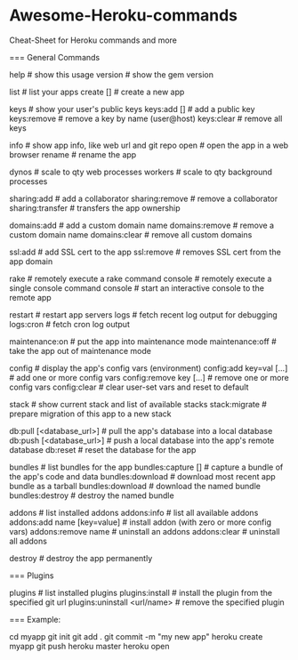# Awesome-Heroku-commands
Cheat-Sheet for Heroku commands and more 

=== General Commands

help                         # show this usage
version                      # show the gem version

list                         # list your apps
create [<name>]              # create a new app

keys                         # show your user's public keys
keys:add [<path to keyfile>] # add a public key
keys:remove <keyname>        # remove a key by name (user@host)
keys:clear                   # remove all keys

info                         # show app info, like web url and git repo
open                         # open the app in a web browser
rename <newname>             # rename the app

dynos <qty>                  # scale to qty web processes
workers <qty>                # scale to qty background processes

sharing:add <email>          # add a collaborator
sharing:remove <email>       # remove a collaborator
sharing:transfer <email>     # transfers the app ownership

domains:add <domain>         # add a custom domain name
domains:remove <domain>      # remove a custom domain name
domains:clear                # remove all custom domains

ssl:add <pem> <key>          # add SSL cert to the app
ssl:remove <domain>          # removes SSL cert from the app domain

rake <command>               # remotely execute a rake command
console <command>            # remotely execute a single console command
console                      # start an interactive console to the remote app

restart                      # restart app servers
logs                         # fetch recent log output for debugging
logs:cron                    # fetch cron log output

maintenance:on               # put the app into maintenance mode
maintenance:off              # take the app out of maintenance mode

config                       # display the app's config vars (environment)
config:add key=val [...]     # add one or more config vars
config:remove key [...]      # remove one or more config vars
config:clear                 # clear user-set vars and reset to default

stack                        # show current stack and list of available stacks
stack:migrate                # prepare migration of this app to a new stack

db:pull [<database_url>]     # pull the app's database into a local database
db:push [<database_url>]     # push a local database into the app's remote database
db:reset                     # reset the database for the app

bundles                      # list bundles for the app
bundles:capture [<bundle>]   # capture a bundle of the app's code and data
bundles:download             # download most recent app bundle as a tarball
bundles:download <bundle>    # download the named bundle
bundles:destroy <bundle>     # destroy the named bundle

addons                       # list installed addons
addons:info                  # list all available addons
addons:add name [key=value]  # install addon (with zero or more config vars)
addons:remove name           # uninstall an addons
addons:clear                 # uninstall all addons

destroy                      # destroy the app permanently

=== Plugins

plugins                      # list installed plugins
plugins:install <url>        # install the plugin from the specified git url
plugins:uninstall <url/name> # remove the specified plugin

=== Example:

 cd myapp
 git init
 git add .
 git commit -m "my new app"
 heroku create myapp
 git push heroku master
 heroku open 
